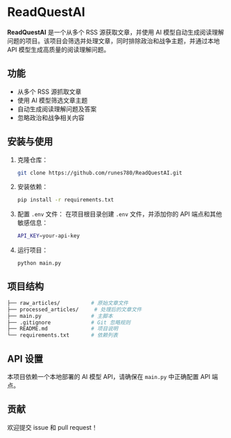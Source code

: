 # ReadQuestAI


**ReadQuestAI** 是一个从多个 RSS 源获取文章，并使用 AI 模型自动生成阅读理解问题的项目。该项目会筛选并处理文章，同时排除政治和战争主题，并通过本地 API 模型生成高质量的阅读理解问题。

## 功能
- 从多个 RSS 源抓取文章
- 使用 AI 模型筛选文章主题
- 自动生成阅读理解问题及答案
- 忽略政治和战争相关内容

## 安装与使用

1. 克隆仓库：
   ```bash
   git clone https://github.com/runes780/ReadQuestAI.git
   ```

2. 安装依赖：
   ```bash
   pip install -r requirements.txt
   ```

3. 配置 `.env` 文件：
   在项目根目录创建 `.env` 文件，并添加你的 API 端点和其他敏感信息：
   ```bash
   API_KEY=your-api-key
   ```

4. 运行项目：
   ```bash
   python main.py
   ```

## 项目结构

```bash
├── raw_articles/          # 原始文章文件
├── processed_articles/     # 处理后的文章文件
├── main.py                # 主脚本
├── .gitignore             # Git 忽略规则
├── README.md              # 项目说明
└── requirements.txt       # 依赖列表
```

## API 设置

本项目依赖一个本地部署的 AI 模型 API，请确保在 `main.py` 中正确配置 API 端点。

## 贡献

欢迎提交 issue 和 pull request！

